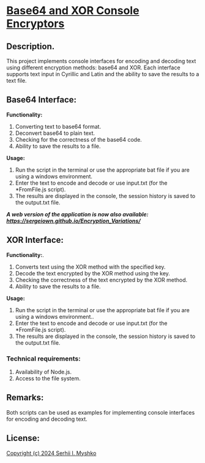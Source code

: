 # [Base64 and XOR Console Encryptors](https://sergeiown.github.io/Encryption_Variations/)

## Description.
This project implements console interfaces for encoding and decoding text using different encryption methods: base64 and XOR. Each interface supports text input in Cyrillic and Latin and the ability to save the results to a text file.

## Base64 Interface:

**Functionality:**
1. Converting text to base64 format.
2. Deconvert base64 to plain text.
3. Checking for the correctness of the base64 code.
4. Ability to save the results to a file.

**Usage:**
1. Run the script in the terminal or use the appropriate bat file if you are using a windows environment.
2. Enter the text to encode and decode or use input.txt (for the *FromFile.js script).
3. The results are displayed in the console, the session history is saved to the output.txt file.

***A web version of the application is now also available: https://sergeiown.github.io/Encryption_Variations/***

## XOR Interface:

**Functionality:**.
1. Converts text using the XOR method with the specified key.
2. Decode the text encrypted by the XOR method using the key.
3. Checking the correctness of the text encrypted by the XOR method.
4. Ability to save the results to a file.

**Usage:**
1. Run the script in the terminal or use the appropriate bat file if you are using a windows environment..
2. Enter the text to encode and decode or use input.txt (for the *FromFile.js script).
3. The results are displayed in the console, the session history is saved to the output.txt file.

### Technical requirements:
1. Availability of Node.js.
2. Access to the file system.

## Remarks:
Both scripts can be used as examples for implementing console interfaces for encoding and decoding text.

## License:
[Copyright (c) 2024 Serhii I. Myshko](https://github.com/sergeiown/Encryption_Variations/blob/main/LICENSE)

